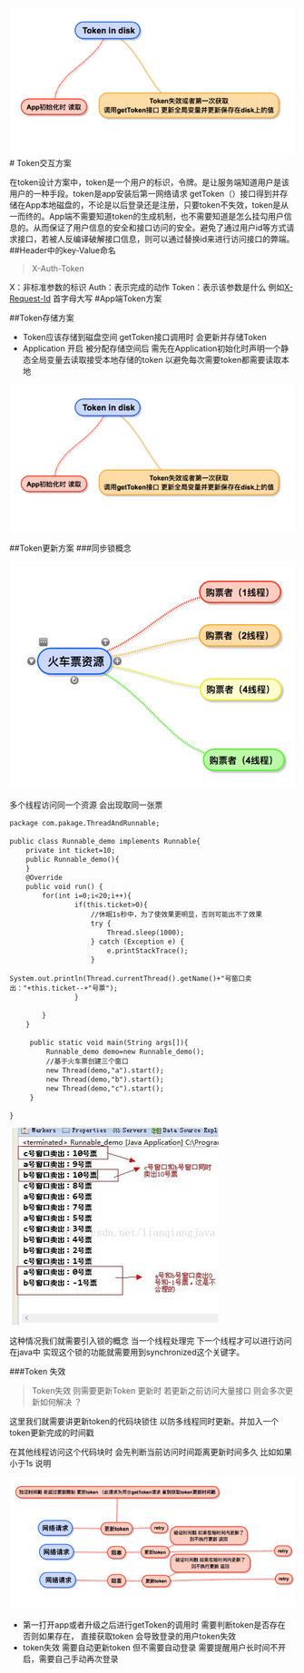 ![](/assets/417541BA-8D08-48D8-BE2D-CF4A68BCBEBD.png)# Token交互方案

在token设计方案中，token是一个用户的标识，令牌。是让服务端知道用户是该用户的一种手段。token是app安装后第一网络请求 getToken（）接口得到并存储在App本地磁盘的，不论是以后登录还是注册，只要token不失效，token是从一而终的。App端不需要知道token的生成机制，也不需要知道是怎么挂勾用户信息的。从而保证了用户信息的安全和接口访问的安全。避免了通过用户id等方式请求接口，若被人反编译破解接口信息，则可以通过替换id来进行访问接口的弊端。
##Header中的key-Value命名
> X-Auth-Token

X：非标准参数的标识 Auth：表示完成的动作 Token：表示该参数是什么 例如[X-Request-Id](https://blog.heroku.com/http_request_id_s_improve_visibility_across_the_application_stack) 首字母大写
#App端Token方案

##Token存储方案 

- Token应该存储到磁盘空间 getToken接口调用时 会更新并存储Token
- Application 开启 被分配存储空间后 需先在Application初始化时声明一个静态全局变量去读取接受本地存储的token 以避免每次需要token都需要读取本地

![](/assets/417541BA-8D08-48D8-BE2D-CF4A68BCBEBD.png)

##Token更新方案
###同步锁概念

![](/assets/14F63AA2-741F-4B29-AE0E-00F390E354BF.png)

多个线程访问同一个资源 会出现取同一张票 

```
package com.pakage.ThreadAndRunnable;  
  
public class Runnable_demo implements Runnable{  
    private int ticket=10;  
    public Runnable_demo(){       
    }  
    @Override  
    public void run() {  
        for(int i=0;i<20;i++){  
                if(this.ticket>0){  
                    //休眠1s秒中，为了使效果更明显，否则可能出不了效果  
                    try {  
                        Thread.sleep(1000);  
                    } catch (Exception e) {  
                        e.printStackTrace();  
                    }  
                    System.out.println(Thread.currentThread().getName()+"号窗口卖出："+this.ticket--+"号票");  
                }  
              
        }  
    }  
      
     public static void main(String args[]){  
         Runnable_demo demo=new Runnable_demo();  
         //基于火车票创建三个窗口  
         new Thread(demo,"a").start();  
         new Thread(demo,"b").start();  
         new Thread(demo,"c").start();  
     }  
      
}  
```

![](/assets/20131012151327046.jpeg)

这种情况我们就需要引入锁的概念 当一个线程处理完 下一个线程才可以进行访问 在java中 实现这个锁的功能就需要用到synchronized这个关键字。

###Token 失效

> Token失效 则需要更新Token 更新时 若更新之前访问大量接口 则会多次更新如何解决 ？

这里我们就需要讲更新token的代码块锁住 以防多线程同时更新。并加入一个token更新完成的时间戳 

在其他线程访问这个代码块时 会先判断当前访问时间距离更新时间多久 比如如果小于1s 说明


![](/assets/34C8C2D8-1769-40C7-B440-1DC4E003CAF1.png)

- 第一打开app或者升级之后进行getToken的调用时 需要判断token是否存在 否则如果存在， 直接获取token 会导致登录的用户token失效
- token失效 需要自动更新token 但不需要自动登录 需要提醒用户长时间不开启，需要自己手动再次登录









